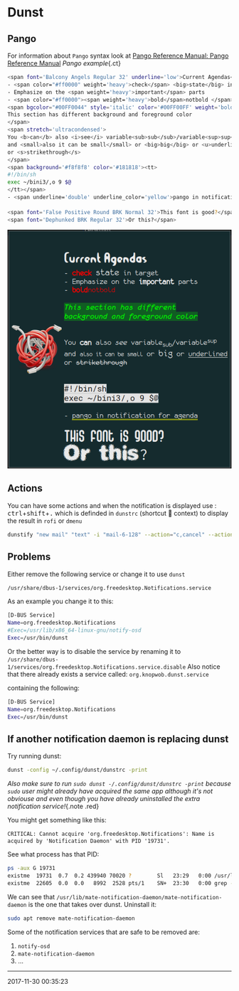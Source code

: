 # Dunst
## Pango
For information about `Pango` syntax look at [Pango Reference Manual: Pango Reference Manual][PRMPRM]
_Pango example_{.ct}
``` sh
<span font='Balcony Angels Regular 32' underline='low'>Current Agendas</span>
- <span color="#ff0000" weight='heavy'>check</span> <big>state</big> in target
- Emphasize on the <span weight='heavy'>important</span> parts
- <span color="#ff0000"><span weight='heavy'>bold</span>notbold </span>
<span bgcolor="#00FF0044" style='italic' color='#00FF00FF' weight='bold' stretch='expanded'>
This section has different background and foreground color
</span>
<span stretch='ultracondensed'>
You <b>can</b> also <i>see</i> variable<sub>sub</sub>/variable<sup>sup</sup> 
and <small>also it can be small</small> or <big>big</big> or <u>underlined</u>
or <s>strikethrough</s>
</span>
<span background='#f8f8f8' color='#181818'><tt>
#!/bin/sh
exec ~/bini3/,o 9 $@
</tt></span>
- <span underline='double' underline_color='yellow'>pango in notification for agenda</span>

<span font='False Positive Round BRK Normal 32'>This font is good?</span>
<span font='Dephunked BRK Regular 32'>Or this?</span>
```
![agenda.png](/img/agenda.png)
## Actions
You can have some actions and when the notification is displayed use :
<kbd>ctrl</kbd>+<kbd>shift</kbd>+<kbd>.</kbd> which is definded in `dunstrc` (shortcut  context) to display the result in `rofi` or `dmenu`

``` sh
dunstify "new mail" "text" -i "mail-6-128" --action="c,cancel" --action="r,reply"
```

## Problems
Either remove the following service or change it to use `dunst`

```bash
/usr/share/dbus-1/services/org.freedesktop.Notifications.service
```

As an example you change it to this:

```bash
[D-BUS Service]
Name=org.freedesktop.Notifications
#Exec=/usr/lib/x86_64-linux-gnu/notify-osd
Exec=/usr/bin/dunst
```

Or the better way is to disable the service by renaming it to
`/usr/share/dbus-1/services/org.freedesktop.Notifications.service.disable`
Also notice that there already exists a service called:
`org.knopwob.dunst.service`

containing the following:

```bash
[D-BUS Service]
Name=org.freedesktop.Notifications
Exec=/usr/bin/dunst
```

## If another notification daemon is replacing dunst
Try running dunst:
``` sh
dunst -config ~/.config/dunst/dunstrc -print
```
_Also make sure to run `sudo dunst -/.config/dunst/dunstrc -print` because `sudo` user might already have acquired the same app although it's not obviouse and even though you have already uninstalled the extra notification service!_{.note .red}

You might get something like this:
```
CRITICAL: Cannot acquire 'org.freedesktop.Notifications': Name is acquired by 'Notification Daemon' with PID '19731'.
```
See what process has that PID:
``` sh
ps -aux G 19731
existme  19731  0.7  0.2 439940 70020 ?        Sl   23:29   0:00 /usr/lib/mate-notification-daemon/mate-notification-daemon
existme  22605  0.0  0.0   8992  2528 pts/1    SN+  23:30   0:00 grep --color=always --exclude-dir=.bzr --exclude-dir=CVS --exclude-dir=.git --exclude-dir=.hg --exclude-dir=.svn 19731
```
We can see that `/usr/lib/mate-notification-daemon/mate-notification-daemon` is the one that takes over dunst. Uninstall it:
``` sh
sudo apt remove mate-notification-daemon
```

Some of the notification services that are safe to be removed are:
1. `notify-osd`
2. `mate-notification-daemon`
3. ...

-----------------------------------------
2017-11-30 00:35:23

[PRMPRM]: https://developer.gnome.org/pango/unstable/